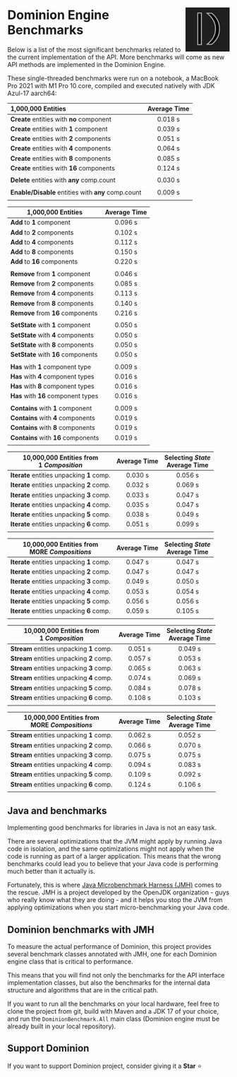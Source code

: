 # <img src="https://raw.githubusercontent.com/dominion-dev/dominion-dev.github.io/main/dominion-logo-square.png" align="right" width="100"> Dominion Engine Benchmarks

Below is a list of the most significant benchmarks related to the current implementation of the API. More benchmarks
will come as new API methods are implemented in the Dominion Engine.

These single-threaded benchmarks were run on a notebook, a MacBook Pro 2021 with M1 Pro 10 core, compiled and executed
natively with JDK Azul-17 aarch64:

| 1,000,000 Entities                                  | Average Time |
|:----------------------------------------------------|:------------:|
| **Create** entities with **no** component           |   0.018 s    |
| **Create** entities with **1** component            |   0.039 s    |
| **Create** entities with **2** components           |   0.051 s    |
| **Create** entities with **4** components           |   0.064 s    |
| **Create** entities with **8** components           |   0.085 s    |
| **Create** entities with **16** components          |   0.124 s    |
|                                                     |              |
| **Delete** entities with **any** comp.count         |   0.030 s    |
|                                                     |              |
| **Enable/Disable** entities with **any** comp.count |   0.009 s    |
|                                                     |              |

| 1,000,000 Entities                  | Average Time |
|-------------------------------------|:------------:|
| **Add** to **1** component          |   0.096 s    |
| **Add** to **2** components         |   0.102 s    |
| **Add** to **4** components         |   0.112 s    |
| **Add** to **8** components         |   0.150 s    |
| **Add** to **16** components        |   0.220 s    |
|                                     |              |
| **Remove** from **1** component     |   0.046 s    |
| **Remove** from **2** components    |   0.085 s    |
| **Remove** from **4** components    |   0.113 s    |
| **Remove** from **8** components    |   0.140 s    |
| **Remove** from **16** components   |   0.216 s    |
|                                     |              ||                                        |              |
| **SetState** with **1** component   |   0.050 s    |
| **SetState** with **4** components  |   0.050 s    |
| **SetState** with **8** components  |   0.050 s    |
| **SetState** with **16** components |   0.050 s    |
|                                     |              |
| **Has** with **1** component type   |   0.009 s    |
| **Has** with **4** component types  |   0.016 s    |
| **Has** with **8** component types  |   0.016 s    |
| **Has** with **16** component types |   0.016 s    |
|                                     |              |
| **Contains** with **1** component   |   0.009 s    |
| **Contains** with **4** components  |   0.019 s    |
| **Contains** with **8** components  |   0.019 s    |
| **Contains** with **16** components |   0.019 s    |
|                                     |              |

| 10,000,000 Entities from <br/>1 _Composition_ | Average Time | Selecting _State_<br/>Average Time |
|-----------------------------------------------|:------------:|:----------------------------------:|
| **Iterate** entities unpacking **1** comp.    |   0.030 s    |              0.056 s               |
| **Iterate** entities unpacking **2** comp.    |   0.032 s    |              0.069 s               |
| **Iterate** entities unpacking **3** comp.    |   0.033 s    |              0.047 s               |
| **Iterate** entities unpacking **4** comp.    |   0.035 s    |              0.047 s               |
| **Iterate** entities unpacking **5** comp.    |   0.038 s    |              0.049 s               |
| **Iterate** entities unpacking **6** comp.    |   0.051 s    |              0.099 s               |
|                                               |              |                                    |

| 10,000,000 Entities from <br/>MORE _Compositions_<br/> | Average Time | Selecting _State_<br/>Average Time |
|--------------------------------------------------------|:------------:|:----------------------------------:|
| **Iterate** entities unpacking **1** comp.             |   0.047 s    |              0.047 s               |
| **Iterate** entities unpacking **2** comp.             |   0.047 s    |              0.047 s               |
| **Iterate** entities unpacking **3** comp.             |   0.049 s    |              0.050 s               |
| **Iterate** entities unpacking **4** comp.             |   0.053 s    |              0.054 s               |
| **Iterate** entities unpacking **5** comp.             |   0.056 s    |              0.056 s               |
| **Iterate** entities unpacking **6** comp.             |   0.059 s    |              0.105 s               |
|                                                        |              |                                    |

| 10,000,000 Entities from <br/>1 _Composition_ | Average Time | Selecting _State_<br/>Average Time |
|-----------------------------------------------|:------------:|:----------------------------------:|
| **Stream** entities unpacking **1** comp.     |   0.051 s    |              0.049 s               |
| **Stream** entities unpacking **2** comp.     |   0.057 s    |              0.053 s               |
| **Stream** entities unpacking **3** comp.     |   0.065 s    |              0.063 s               |
| **Stream** entities unpacking **4** comp.     |   0.074 s    |              0.069 s               |
| **Stream** entities unpacking **5** comp.     |   0.084 s    |              0.078 s               |
| **Stream** entities unpacking **6** comp.     |   0.108 s    |              0.103 s               |
|                                               |              |                                    |

| 10,000,000 Entities from <br/>MORE _Compositions_<br/> | Average Time | Selecting _State_<br/>Average Time |
|--------------------------------------------------------|:------------:|:----------------------------------:|
| **Stream** entities unpacking **1** comp.              |   0.062 s    |              0.052 s               |
| **Stream** entities unpacking **2** comp.              |   0.066 s    |              0.070 s               |
| **Stream** entities unpacking **3** comp.              |   0.075 s    |              0.075 s               |
| **Stream** entities unpacking **4** comp.              |   0.094 s    |              0.083 s               |
| **Stream** entities unpacking **5** comp.              |   0.109 s    |              0.092 s               |
| **Stream** entities unpacking **6** comp.              |   0.124 s    |              0.106 s               |
|                                                        |              |                                    |

## Java and benchmarks

Implementing good benchmarks for libraries in Java is not an easy task.

There are several optimizations that the JVM might apply by running Java code in isolation, and the same optimizations
might not apply when the code is running as part of a larger application. This means that the wrong benchmarks could
lead you to believe that your Java code is performing much better than it actually is.

Fortunately, this is where  [Java Microbenchmark Harness (JMH)](https://github.com/openjdk/jmh) comes to the rescue. JMH
is a project developed by the OpenJDK organization - guys who really know what they are doing - and it helps you stop
the JVM from applying optimizations when you start micro-benchmarking your Java code.

## Dominion benchmarks with JMH

To measure the actual performance of Dominion, this project provides several benchmark classes annotated with JMH, one
for each Dominion engine class that is critical to performance.

This means that you will find not only the benchmarks for the API interface implementation classes, but also the
benchmarks for the internal data structure and algorithms that are in the critical path.

If you want to run all the benchmarks on your local hardware, feel free to clone the project from git, build with Maven
and a JDK 17 of your choice, and run the `DominionBenchmark.All` main class (Dominion engine must be already built in
your local repository).

## Support Dominion

If you want to support Dominion project, consider giving it a **Star** ⭐️

